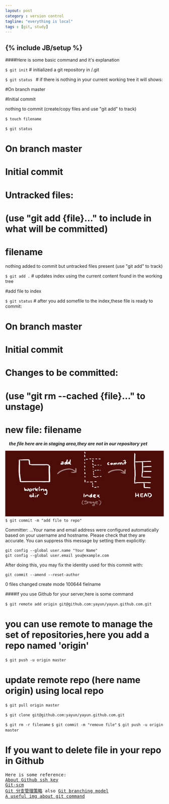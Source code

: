 ```yaml
---
layout: post
category : version control
tagline: "everything is local"
tags : [git, study]
---
```

{% include JB/setup %}
----
<!--要补下markdown html/css 还有关于路径的问题
<img src="/images/usual-git.jpg"/>
- **\_config.yml** 
<pre class='pre-color'> -->
####Here is some basic command and it's explanation

`$ git init`  # initialized a git repository in /.git

`$ git status ` # if there is nothing in your current working tree it will shows:

 #On branch master

 #Initial commit

 nothing to commit (create/copy files and use "git add" to track)

`$ touch filename`

`$ git status`

 # On branch master

 # Initial commit

 # Untracked files:

 # (use "git add {file}..." to include in what will be committed)

 # filename

nothing added to commit but untracked files present (use "git add" to track)

`$ git add .` # updates index using the current content found in the working tree

 #add file to index 

`$ git status` # after you add somefile to the index,these file is ready to commit:

 # On branch master

 # Initial commit

 # Changes to be committed:

 # (use "git rm --cached {file}..." to unstage)

 # new file:   filename

&nbsp;&nbsp;&nbsp;***the file here are in staging area,they are not in our repository yet***

<img src="/images/aboutgit_0.png"/><br/>
`$ git commit -m "add file to repo"`

 Committer: ...Your name and email address were configured automatically based
on your username and hostname. Please check that they are accurate.
You can suppress this message by setting them explicitly:

    git config --global user.name "Your Name"
    git config --global user.email you@example.com

After doing this, you may fix the identity used for this commit with:

    git commit --amend --reset-author

 0 files changed
 create mode 100644 fielname

####If you use Github for your server,here is some command

`$ git remote add origin git@github.com:yayun/yayun.github.com.git`

 # you can use remote to manage the set of repositories,here you add a repo named 'origin'

`$ git push -u origin master`

 # update remote repo (here name origin) using local repo

`$ git pull origin master`

`$ git clone git@github.com:yayun/yayun.github.com.git`

`$ git rm -r filename`
`$ git commit -m "remove file"`
`$ git push -u origin master`

 # If you want to delete file in your repo in Github

<!--####Git 分支管理策略-->



<pre class='refer-color'>
Here is some reference:
<a href="https://help.github.com/articles/generating-ssh-keys">About Github ssh key</a>
<a href="http://git-scm.com/">Git-scm</a>
<a href="http://www.ruanyifeng.com/blog/2012/07/git.html">Git 分支管理策略</a> also <a href="http://nvie.com/posts/a-successful-git-branching-model/">Git branching model</a>
<a href="#">A useful img about git command</a>
</pre>



